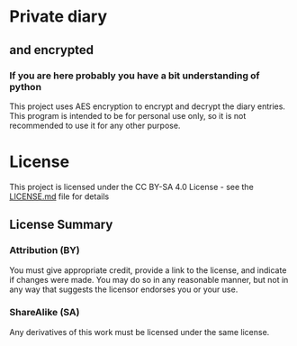 # Private diary

## and encrypted

### If you are here probably you have a bit understanding of python

This project uses AES encryption to encrypt and decrypt the diary entries.
This program is intended to be for personal use only, so it is not recommended to use it for any other purpose.

# License

This project is licensed under the CC BY-SA 4.0 License - see the [LICENSE.md](LICENSE.md) file for details

## License Summary

### Attribution (BY)

You must give appropriate credit, provide a link to the license, and indicate if changes were made. You may do so in any
reasonable manner, but not in any way that suggests the licensor endorses you or your use.

### ShareAlike (SA)

Any derivatives of this work must be licensed under the same license.